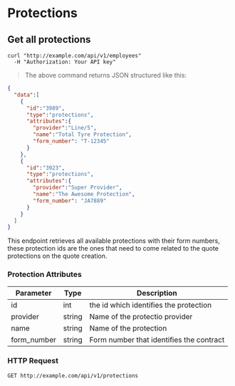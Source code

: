 # Protections

## Get all protections
```shell
curl "http://example.com/api/v1/employees"
  -H "Authorization: Your API key"
```

> The above command returns JSON structured like this:

```json
{
  "data":[
    {
      "id":"3989",
      "type":"protections",
      "attributes":{
        "provider":"Line/5",
        "name":"Total Tyre Protection",
        "form_number": "T-12345"
      }
    },
    {
      "id":"3923",
      "type":"protections",
      "attributes":{
        "provider":"Super Provider",
        "name":"The Awesome Protection",
        "form_number": "JA7889"
      }
    }
  ]
}
```

This endpoint retrieves all available protections with their form numbers, these protection ids are the ones that need to come related to the quote protections on the quote creation.

### Protection Attributes

Parameter | Type | Description
-------------- | -------------- | --------------
id | int | the id which identifies the protection
provider | string | Name of the protectio provider
name | string | Name of the protection
form_number | string | Form number that identifies the contract

### HTTP Request

`GET http://example.com/api/v1/protections`
